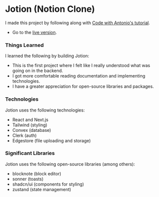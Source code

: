 # Jotion (Notion Clone)
I made this project by following along with [Code with Antonio's tutorial](https://www.youtube.com/watch?v=0OaDyjB9Ib8).
- Go to the [live version](https://jotion.isaiahpfisher.com).
### Things Learned
I learned the following by building Jotion:
- This is the first project where I felt like I really understood what was going on in the backend.
- I got more comfortable reading documentation and implementing technologies.
- I have a greater appreciation for open-source libraries and packages.
### Technologies
Jotion uses the following technologies:
- React and Next.js
- Tailwind (styling)
- Convex (database)
- Clerk (auth)
- Edgestore (file uploading and storage)
### Significant Libraries
Jotion uses the following open-source libraries (among others):
- blocknote (block editor)
- sonner (toasts)
- shadcn/ui (components for styling)
- zustand (state management)
  
